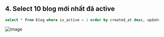 ## 4. Select 10 blog mới nhất đã active
```sql
select * from blog where is_active = 1 order by created_at desc, updated_at desc limit 10;
```
![image](https://user-images.githubusercontent.com/40168893/42303326-b9e591f6-804a-11e8-91ee-f1f996b13b6f.png)